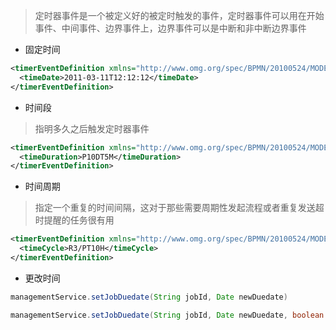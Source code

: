 > 定时器事件是一个被定义好的被定时触发的事件，定时器事件可以用在开始事件、中间事件、边界事件上，边界事件可以是中断和非中断边界事件
>
- 固定时间
```xml
<timerEventDefinition xmlns="http://www.omg.org/spec/BPMN/20100524/MODEL">
  <timeDate>2011-03-11T12:12:12</timeDate>
</timerEventDefinition>
```

- 时间段
> 指明多久之后触发定时器事件
```xml
<timerEventDefinition xmlns="http://www.omg.org/spec/BPMN/20100524/MODEL">
  <timeDuration>P10DT5M</timeDuration>
</timerEventDefinition>
```

- 时间周期
> 指定一个重复的时间间隔，这对于那些需要周期性发起流程或者重复发送超时提醒的任务很有用
```xml
<timerEventDefinition xmlns="http://www.omg.org/spec/BPMN/20100524/MODEL">
  <timeCycle>R3/PT10H</timeCycle>
</timerEventDefinition>
```

- 更改时间
```java
managementService.setJobDuedate(String jobId, Date newDuedate)

managementService.setJobDuedate(String jobId, Date newDuedate, boolean cascade)
```

